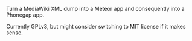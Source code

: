 

Turn a MediaWiki XML dump into a Meteor app and consequently into a Phonegap app.

Currently GPLv3, but might consider switching to MIT license if it makes sense.
